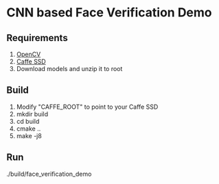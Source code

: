 # CNN based Face Verification Demo

## Requirements
1. [OpenCV](https://github.com/opencv/opencv)
2. [Caffe SSD](https://github.com/weiliu89/caffe/tree/ssd)
3. Download models and unzip it to root


## Build
1. Modify "CAFFE_ROOT" to point to your Caffe SSD
2. mkdir build
3. cd build
4. cmake ..
5. make -j8

## Run
./build/face_verification_demo
